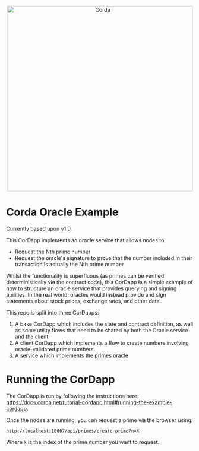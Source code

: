 <p align="center">
  <img src="https://www.corda.net/wp-content/uploads/2016/11/fg005_corda_b.png" alt="Corda" width="500">
</p>

# Corda Oracle Example

Currently based upon v1.0.

This CorDapp implements an oracle service that allows nodes to:

* Request the Nth prime number
* Request the oracle's signature to prove that the number included in their transaction is actually the Nth prime 
  number

Whilst the functionality is superfluous (as primes can be verified deterministically via the contract code), this 
CorDapp is a simple example of how to structure an oracle service that provides querying and signing abilities. In the 
real world, oracles would instead provide and sign statements about stock prices, exchange rates, and other data.

This repo is split into three CorDapps:

1. A base CorDapp which includes the state and contract definition, as well as some utility flows that need to be 
   shared by both the Oracle service and the client
2. A client CorDapp which implements a flow to create numbers involving oracle-validated prime numbers
3. A service which implements the primes oracle

# Running the CorDapp

The CorDapp is run by following the instructions here: 
https://docs.corda.net/tutorial-cordapp.html#running-the-example-cordapp.

Once the nodes are running, you can request a prime via the browser using:

    http://localhost:10007/api/primes/create-prime?n=X
    
Where `X` is the index of the prime number you want to request.
